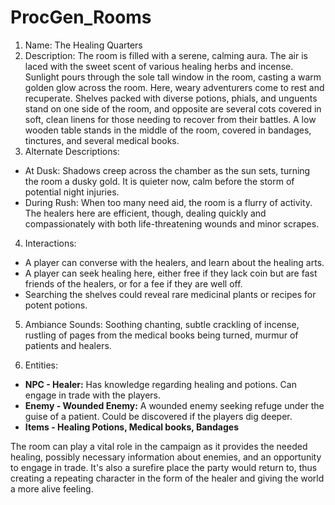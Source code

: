 # ProcGen_Rooms

1. Name: The Healing Quarters
2. Description: The room is filled with a serene, calming aura. The air is laced with the sweet scent of various healing herbs and incense. Sunlight pours through the sole tall window in the room, casting a warm golden glow across the room. Here, weary adventurers come to rest and recuperate. Shelves packed with diverse potions, phials, and unguents stand on one side of the room, and opposite are several cots covered in soft, clean linens for those needing to recover from their battles. A low wooden table stands in the middle of the room, covered in bandages, tinctures, and several medical books. 
3. Alternate Descriptions: 
  - At Dusk: Shadows creep across the chamber as the sun sets, turning the room a dusky gold. It is quieter now, calm before the storm of potential night injuries.
  - During Rush: When too many need aid, the room is a flurry of activity. The healers here are efficient, though, dealing quickly and compassionately with both life-threatening wounds and minor scrapes.
4. Interactions: 
  - A player can converse with the healers, and learn about the healing arts.
  - A player can seek healing here, either free if they lack coin but are fast friends of the healers, or for a fee if they are well off.
  - Searching the shelves could reveal rare medicinal plants or recipes for potent potions.
5. Ambiance Sounds: Soothing chanting, subtle crackling of incense, rustling of pages from the medical books being turned, murmur of patients and healers.

6. Entities:
  - **NPC - Healer:** Has knowledge regarding healing and potions. Can engage in trade with the players.
  - **Enemy - Wounded Enemy:** A wounded enemy seeking refuge under the guise of a patient. Could be discovered if the players dig deeper.
  - **Items - Healing Potions, Medical books, Bandages**

The room can play a vital role in the campaign as it provides the needed healing, possibly necessary information about enemies, and an opportunity to engage in trade. It's also a surefire place the party would return to, thus creating a repeating character in the form of the healer and giving the world a more alive feeling.